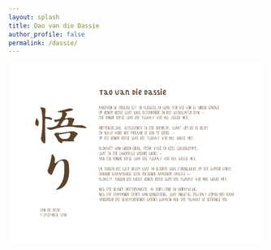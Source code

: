 ```yaml
---
layout: splash
title: Dao van die Dassie
author_profile: false
permalink: /dassie/
--- 
```


![Tao van die Dassie](/assets/images/dassie.png "Dassie")
